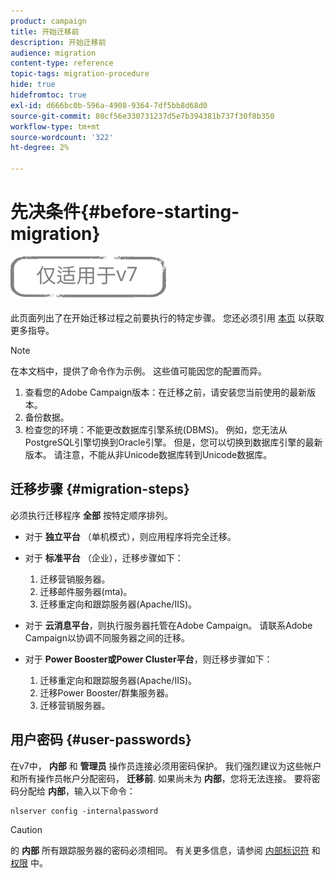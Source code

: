 ```yaml
---
product: campaign
title: 开始迁移前
description: 开始迁移前
audience: migration
content-type: reference
topic-tags: migration-procedure
hide: true
hidefromtoc: true
exl-id: d666bc0b-596a-4908-9364-7df5bb8d68d0
source-git-commit: 80cf56e330731237d5e7b394381b737f30f8b350
workflow-type: tm+mt
source-wordcount: '322'
ht-degree: 2%

---
```


# 先决条件{#before-starting-migration}

![](../../assets/v7-only.svg)

此页面列出了在开始迁移过程之前要执行的特定步骤。 您还必须引用 [本页](about-migration.md) 以获取更多指导。

>[!NOTE]
>
>在本文档中，提供了命令作为示例。 这些值可能因您的配置而异。

1. 查看您的Adobe Campaign版本：在迁移之前，请安装您当前使用的最新版本。
1. 备份数据。
1. 检查您的环境：不能更改数据库引擎系统(DBMS)。 例如，您无法从PostgreSQL引擎切换到Oracle引擎。 但是，您可以切换到数据库引擎的最新版本。 请注意，不能从非Unicode数据库转到Unicode数据库。

## 迁移步骤 {#migration-steps}

必须执行迁移程序 **全部** 按特定顺序排列。

* 对于 **独立平台** （单机模式），则应用程序将完全迁移。
* 对于 **标准平台** （企业），迁移步骤如下：

   1. 迁移营销服务器。
   1. 迁移邮件服务器(mta)。
   1. 迁移重定向和跟踪服务器(Apache/IIS)。

* 对于 **云消息平台**，则执行服务器托管在Adobe Campaign。 请联系Adobe Campaign以协调不同服务器之间的迁移。
* 对于 **Power Booster或Power Cluster平台**，则迁移步骤如下：

   1. 迁移重定向和跟踪服务器(Apache/IIS)。
   1. 迁移Power Booster/群集服务器。
   1. 迁移营销服务器。

## 用户密码 {#user-passwords}

在v7中， **内部** 和 **管理员** 操作员连接必须用密码保护。 我们强烈建议为这些帐户和所有操作员帐户分配密码， **迁移前**. 如果尚未为 **内部**，您将无法连接。 要将密码分配给 **内部**，输入以下命令：

```
nlserver config -internalpassword
```

>[!CAUTION]
>
>的 **内部** 所有跟踪服务器的密码必须相同。 有关更多信息，请参阅 [内部标识符](../../installation/using/configuring-campaign-server.md#internal-identifier) 和 [权限](../../platform/using/access-management.md) 中。
